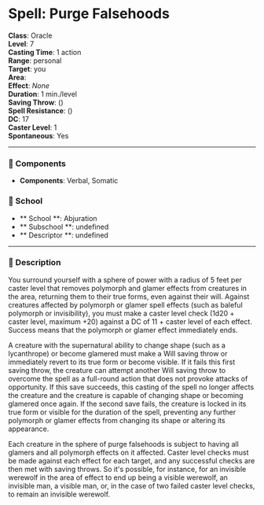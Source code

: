 
# Spell: Purge Falsehoods
**Class**: Oracle  
**Level**: 7  
**Casting Time**: 1 action  
**Range**: personal  
**Target**: you  
**Area**:   
**Effect**: _None_  
**Duration**: 1 min./level  
**Saving Throw**:  ()  
**Spell Resistance**:  ()  
**DC**: 17  
**Caster Level**: 1  
**Spontaneous**: Yes

---

### 🔮 Components
- **Components**: Verbal, Somatic

### 🏫 School
- ** School **: Abjuration
- ** Subschool **: undefined
- ** Descriptor **: undefined
---

### 📜 Description
You surround yourself with a sphere of power with a radius of 5 feet per caster level that removes polymorph and glamer effects from creatures in the area, returning them to their true forms, even against their will. Against creatures affected by polymorph or glamer spell effects (such as baleful polymorph or invisibility), you must make a caster level check (1d20 + caster level, maximum +20) against a DC of 11 + caster level of each effect. Success means that the polymorph or glamer effect immediately ends. 

A creature with the supernatural ability to change shape (such as a lycanthrope) or become glamered must make a Will saving throw or immediately revert to its true form or become visible. If it fails this first saving throw, the creature can attempt another Will saving throw to overcome the spell as a full-round action that does not provoke attacks of opportunity. If this save succeeds, this casting of the spell no longer affects the creature and the creature is capable of changing shape or becoming glamered once again. If the second save fails, the creature is locked in its true form or visible for the duration of the spell, preventing any further polymorph or glamer effects from changing its shape or altering its appearance. 

Each creature in the sphere of purge falsehoods is subject to having all glamers and all polymorph effects on it affected. Caster level checks must be made against each effect for each target, and any successful checks are then met with saving throws. So it's possible, for instance, for an invisible werewolf in the area of effect to end up being a visible werewolf, an invisible man, a visible man, or, in the case of two failed caster level checks, to remain an invisible werewolf.
